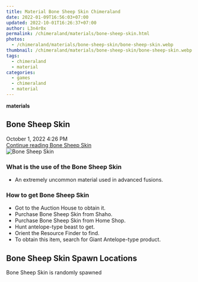 ```yaml
---
title: Material Bone Sheep Skin Chimeraland
date: 2022-01-09T16:56:03+07:00
updated: 2022-10-01T16:26:37+07:00
author: L3n4r0x
permalink: /chimeraland/materials/bone-sheep-skin.html
photos:
  - /chimeraland/materials/bone-sheep-skin/bone-sheep-skin.webp
thumbnail: /chimeraland/materials/bone-sheep-skin/bone-sheep-skin.webp
tags:
  - chimeraland
  - material
categories:
  - games
  - chimeraland
  - material
---
```


<link
  rel="stylesheet"
  href="https://rawcdn.githack.com/dimaslanjaka/Web-Manajemen/870a349/css/bootstrap-5-3-0-alpha3-wrapper.css"
/>
<section id="bootstrap-wrapper">
  <div data-bs-theme="dark">
    <div
      class="row g-0 border rounded overflow-hidden flex-md-row mb-4 shadow-sm position-relative bg-dark text-light"
    >
      <div class="col p-4 d-flex flex-column position-static">
        <strong class="d-inline-block mb-2 text-success">materials</strong>
        <h2 class="mb-0">Bone Sheep Skin</h2>
        <div class="mb-1 text-muted">October 1, 2022 4:26 PM</div>
        <a
          href="/chimeraland/materials/bone-sheep-skin.html"
          class="stretched-link d-none text-primary"
          >Continue reading Bone Sheep Skin</a
        >
      </div>
      <div class="col-auto d-none d-md-block d-lg-block">
        <img
          src="https://www.webmanajemen.com/chimeraland/materials/bone-sheep-skin/bone-sheep-skin.webp"
          alt="Bone Sheep Skin"
        />
      </div>
    </div>
    <div class="row">
      <div class="col-lg-6 col-12 mb-2">
        <div class="card">
          <div class="card-body">
            <h3 class="card-title">What is the use of the Bone Sheep Skin</h3>
            <div class="card-text">
              <ul>
                <li>
                  An extremely uncommon material used in advanced fusions.
                </li>
              </ul>
            </div>
          </div>
        </div>
      </div>
      <div class="col-lg-6 col-12 mb-2">
        <div class="card">
          <div class="card-body">
            <h3 class="card-title">How to get Bone Sheep Skin</h3>
            <div class="card-text">
              <ul>
                <li>Got to the Auction House to obtain it.</li>
                <li>Purchase Bone Sheep Skin from Shaho.</li>
                <li>Purchase Bone Sheep Skin from Home Shop.</li>
                <li>Hunt antelope-type beast to get.</li>
                <li>Orient the Resource Finder to find.</li>
                <li>
                  To obtain this item, search for Giant Antelope-type product.
                </li>
              </ul>
            </div>
          </div>
        </div>
      </div>
      <div class="col-12 mb-2">
        <h2>Bone Sheep Skin Spawn Locations</h2>
        <p>Bone Sheep Skin is randomly spawned</p>
      </div>
    </div>
  </div>
</section>